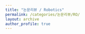 ```yaml
---
title: "논문리뷰 / Robotics"
permalink: /categories/논문리뷰/RO/
layout: archive
author_profile: true
---
```

